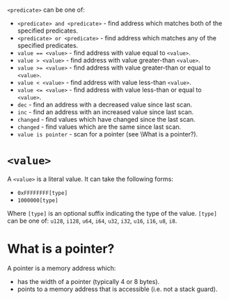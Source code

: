 # <predicate>

`<predicate>` can be one of:

* `<predicate> and <predicate>` - find address which matches both of the specified predicates.
* `<predicate> or <predicate>` - find address which matches any of the specified predicates.
* `value == <value>` - find address with value equal to `<value>`.
* `value > <value>` - find address with value greater-than `<value>`.
* `value >= <value>` - find address with value greater-than or equal to `<value>`.
* `value < <value>` - find address with value less-than `<value>`.
* `value <= <value>` - find address with value less-than or equal to `<value>`.
* `dec` - find an address with a decreased value since last scan.
* `inc` - find an address with an increased value since last scan.
* `changed` - find values which have changed since the last scan.
* `changed` - find values which are the same since last scan.
* `value is pointer` - scan for a pointer (see \What is a pointer?\).

# `<value>`

A `<value>` is a literal value. It can take the following forms:

* `0xFFFFFFFF[type]`
* `1000000[type]`

Where `[type]` is an optional suffix indicating the type of the value.
`[type]` can be one of: `u128`, `i128`, `u64`, `i64`, `u32`, `i32`, `u16`, `i16`, `u8`, `i8`.

# What is a pointer?

A pointer is a memory address which:

* has the width of a pointer (typically 4 or 8 bytes).
* points to a memory address that is accessible (i.e. not a stack guard).